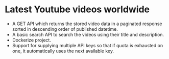 # Latest Youtube videos worldwide

- A GET API which returns the stored video data in a paginated response sorted in descending order of published datetime.
- A basic search API to search the videos using their title and description.
- Dockerize  project.
- Support for supplying multiple API keys so that if quota is exhausted on one, it automatically uses the next available key.
